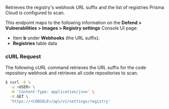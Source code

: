 Retrieves the registry's webhook URL suffix and the list of registries Prisma Cloud is configured to scan.

This endpoint maps to the following information on the **Defend > Vulnerabilities > Images > Registry settings** Console UI page:

* Item **b** under **Webhooks** (the URL suffix).
* **Registries** table data

### cURL Request

The following cURL command retrieves the URL suffix for the code repository webhook and retrieves all code repositories to scan.

```bash
$ curl -k \
  -u <USER> \
  -H 'Content-Type: application/json' \
  -X GET \
  'https://<CONSOLE>/api/v1/settings/registry'
```
